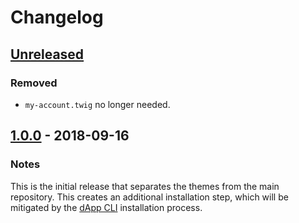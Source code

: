 # Changelog

## [Unreleased]
### Removed
- `my-account.twig` no longer needed.

## [1.0.0] - 2018-09-16
### Notes
This is the initial release that separates the themes from the main repository.  This creates an additional installation step, which will be mitigated by the [dApp CLI](https://github.com/dappur/dapp) installation process.

[Unreleased]: https://github.com/dappur/theme-AdminLTE/compare/v1.0.0...HEAD
[1.0.0]: https://github.com/dappur/theme-AdminLTE/tree/v1.0.0